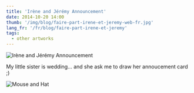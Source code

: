 ```yaml
---
title: 'Irène and Jérémy Announcement'
date: 2014-10-20 14:00
thumb: '/img/blog/faire-part-irene-et-jeremy-web-fr.jpg'
lang_fr: '/fr/blog/faire-part-irene-et-jeremy'
tags:
  - other artworks
---
```


![Irène and Jérémy Announcement](/img/blog/faire-part-irene-et-jeremy-web-fr.jpg)

My little sister is wedding... and she ask me to draw her annoucement card ;)

![Mouse and Hat](/img/blog/souris-et-chapeau-web.jpg)
